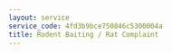 ```yaml
---
layout: service
service_code: 4fd3b9bce750846c5300004a
title: Rodent Baiting / Rat Complaint
---
```

